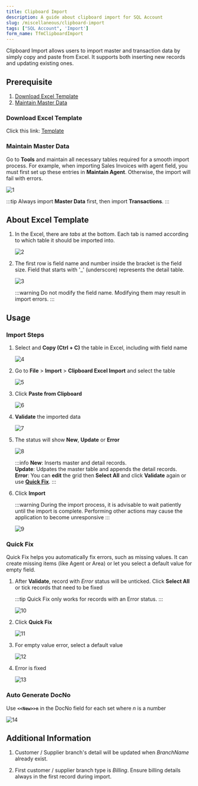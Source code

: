 ```yaml
---
title: Clipboard Import
description: A guide about clipboard import for SQL Account
slug: /miscellaneous/clipboard-import
tags: ["SQL Account", 'Import']
form_name: TfmClipboardImport
---
```


Clipboard Import allows users to import master and transaction data by simply copy and paste from Excel. It supports both inserting new records and updating existing ones.

## Prerequisite

1. [Download Excel Template](#download-excel-template)
2. [Maintain Master Data](#maintain-master-data)

### Download Excel Template

Click this link: [Template](https://cdn.sql.com.my/wp-content/uploads/2025/08/SQLAcc-ImportClipboard.xlsx)

### Maintain Master Data

Go to **Tools** and maintain all necessary tables required for a smooth import process. For example, when importing Sales Invoices with agent field, you must first set up these entries in **Maintain Agent**. Otherwise, the import will fail with errors.

![1](../../static/img/miscellaneous/clipboard-import/1.png)

:::tip
Always import **Master Data** first, then import **Transactions**.
:::

## About Excel Template

1. In the Excel, there are *tabs* at the bottom. Each tab is named according to which table it should be imported into.

    ![2](../../static/img/miscellaneous/clipboard-import/2.png)

2. The first row is field name and number inside the bracket is the field size. Field that starts with '_' (underscore) represents the detail table.

    ![3](../../static/img/miscellaneous/clipboard-import/3.png)

    :::warning
    Do not modify the field name. Modifying them may result in import errors.
    :::

## Usage

### Import Steps

1. Select and **Copy (Ctrl + C)** the table in Excel, including with field name

    ![4](../../static/img/miscellaneous/clipboard-import/4.png)

2. Go to **File** > **Import** > **Clipboard Excel Import** and select the table

    ![5](../../static/img/miscellaneous/clipboard-import/5.png)

3. Click **Paste from Clipboard**

    ![6](../../static/img/miscellaneous/clipboard-import/6.png)

4. **Validate** the imported data

    ![7](../../static/img/miscellaneous/clipboard-import/7.png)

5. The status will show **New**, **Update** or **Error**

    ![8](../../static/img/miscellaneous/clipboard-import/8.png)

    :::info
    **New**: Inserts master and detail records. <br/>
    **Update**: Udpates the master table and appends the detail records. <br/>
    **Error**: You can **edit** the grid then **Select All** and click **Validate** again or use **[Quick Fix](#quick-fix)**.
    :::

6. Click **Import**

    :::warning
    During the import process, it is advisable to wait patiently until the import is complete. Performing other actions may cause the application to become unresponsive
    :::

    ![9](../../static/img/miscellaneous/clipboard-import/9.png)

### Quick Fix

Quick Fix helps you automatically fix errors, such as missing values. It can create missing items (like Agent or Area) or let you select a default value for empty field.

1. After **Validate**, record with *Error* status will be unticked. Click **Select All** or tick records that need to be fixed

    :::tip
    Quick Fix only works for records with an Error status.
    :::

    ![10](../../static/img/miscellaneous/clipboard-import/10.png)

2. Click **Quick Fix**

    ![11](../../static/img/miscellaneous/clipboard-import/11.png)

3. For empty value error, select a default value

    ![12](../../static/img/miscellaneous/clipboard-import/12.png)

4. Error is fixed

    ![13](../../static/img/miscellaneous/clipboard-import/13.png)

### Auto Generate DocNo

Use **`<<New>>n`** in the DocNo field for each set where *n* is a number

![14](../../static/img/miscellaneous/clipboard-import/14.png)

## Additional Information

1. Customer / Supplier branch's detail will be updated when *BranchName* already exist. 

2. First customer / supplier branch type is *Billing*. Ensure billing details always in the first record during import.